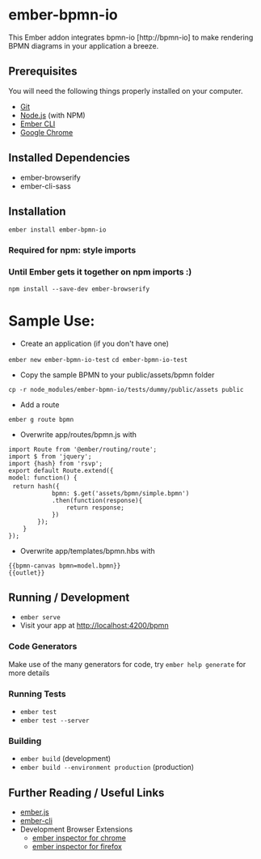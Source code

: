 # ember-bpmn-io

This Ember addon integrates bpmn-io [http://bpmn-io] to make rendering BPMN diagrams in your application a breeze. 

## Prerequisites

You will need the following things properly installed on your computer.

* [Git](https://git-scm.com/)
* [Node.js](https://nodejs.org/) (with NPM)
* [Ember CLI](https://ember-cli.com/)
* [Google Chrome](https://google.com/chrome/)

## Installed Dependencies
* ember-browserify
* ember-cli-sass

## Installation

`ember install ember-bpmn-io`

### Required for npm: style imports
### Until Ember gets it together on npm imports :)
`npm install --save-dev ember-browserify`

# Sample Use:

* Create an application (if you don't have one)

`ember new ember-bpmn-io-test`
`cd ember-bpmn-io-test`

* Copy the sample BPMN to your public/assets/bpmn folder

`cp -r node_modules/ember-bpmn-io/tests/dummy/public/assets public`

* Add a route

`ember g route bpmn`

* Overwrite app/routes/bpmn.js with

`import Route from '@ember/routing/route';`  
`import $ from 'jquery';`  
`import {hash} from 'rsvp';`  
`export default Route.extend({`  
`model: function() {`  
&nbsp;&nbsp;`return hash({`  
`            bpmn: $.get('assets/bpmn/simple.bpmn')`  
`            .then(function(response){`  
`                return response;`  
`            })`  
`        });`  
`    }`  
`});`  

* Overwrite app/templates/bpmn.hbs with

`{{bpmn-canvas bpmn=model.bpmn}}`  
`{{outlet}}`

## Running / Development

* `ember serve`
* Visit your app at [http://localhost:4200/bpmn](http://localhost:4200/bpmn)

### Code Generators

Make use of the many generators for code, try `ember help generate` for more details

### Running Tests

* `ember test`
* `ember test --server`

### Building

* `ember build` (development)
* `ember build --environment production` (production)


## Further Reading / Useful Links

* [ember.js](https://emberjs.com/)
* [ember-cli](https://ember-cli.com/)
* Development Browser Extensions
  * [ember inspector for chrome](https://chrome.google.com/webstore/detail/ember-inspector/bmdblncegkenkacieihfhpjfppoconhi)
  * [ember inspector for firefox](https://addons.mozilla.org/en-US/firefox/addon/ember-inspector/)
